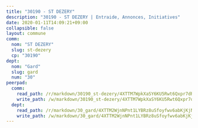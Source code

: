 ```yaml
---
title: "30190 - ST DEZERY"
description: "30190 - ST DEZERY | Entraide, Annonces, Initiatives"
date: 2020-01-11T14:09:21+09:00
collapsible: false
layout: commune
comm:
  nom: "ST DEZERY"
  slug: st-dezery
  cp: "30190"
dept:
  nom: "Gard"
  slug: gard
  num: "30"
peerpad:
  comm:
    read_path: /r/markdown/30190_st-dezery/4XTTM7WpkXaSY6KU5Rwt6Qxpr7dRH2VgCX2bz7BaquWNJJJbT
    write_path: /w/markdown/30190_st-dezery/4XTTM7WpkXaSY6KU5Rwt6Qxpr7dRH2VgCX2bz7BaquWNJJJbT-K3TgTmjGYozxVW7ov2jfyZFNKw2z2W4uz6V1Ekbf3tLch7aba6TydhK2uVBGNBPKbEBHv51r6TR4VDiSmTB5aekWpQVmoinbsdpp3i4Rva3Q5gmyKCvtKFU3KPKK172QR8AySx8q
  dept:
    read_path: /r/markdown/30_gard/4XTTM2WjnNPnt1LYBRz8uSfoyfwv6abKjKjNdBGxuvymmgvkj
    write_path: /w/markdown/30_gard/4XTTM2WjnNPnt1LYBRz8uSfoyfwv6abKjKjNdBGxuvymmgvkj-K3TgUpCvFefN2LRJ7huXqVovWWqmjJgEMWkVs9s4fhfrGjyZZK9z4gxyddycCKs6S9BWFUcJqqZYCKuxj79SWNiGiob7Xchr25rMmkVQhAFrAwBxAqY3T99GTsQfKxLrXrnx3pGK
---
```


